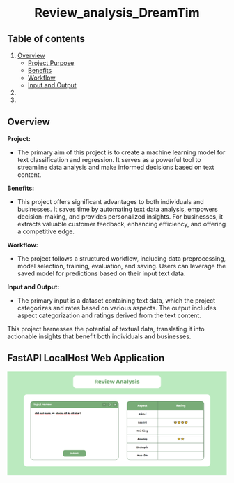 <h1 align="center">Review_analysis_DreamTim</h1>




## Table of contents
1. [Overview](#overview)
    - [Project Purpose](#project-purpose)
    - [Benefits](#benefits)
    - [Workflow](#workflow)
    - [Input and Output](#input-and-output)
2. [](#)
3. 

## Overview

**Project:**

- The primary aim of this project is to create a machine learning model for text classification and regression. It serves as a powerful tool to streamline data analysis and make informed decisions based on text content.

**Benefits:**

- This project offers significant advantages to both individuals and businesses. It saves time by automating text data analysis, empowers decision-making, and provides personalized insights. For businesses, it extracts valuable customer feedback, enhancing efficiency, and offering a competitive edge. 

**Workflow:**

- The project follows a structured workflow, including data preprocessing, model selection, training, evaluation, and saving. Users can leverage the saved model for predictions based on their input text data.

**Input and Output:**

- The primary input is a dataset containing text data, which the project categorizes and rates based on various aspects. The output includes aspect categorization and ratings derived from the text content.

This project harnesses the potential of textual data, translating it into actionable insights that benefit both individuals and businesses.


## FastAPI LocalHost Web Application 
![](./images/Web.PNG)


